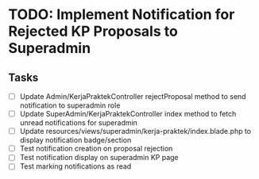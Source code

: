 # TODO: Implement Notification for Rejected KP Proposals to Superadmin

## Tasks
- [ ] Update Admin/KerjaPraktekController rejectProposal method to send notification to superadmin role
- [ ] Update SuperAdmin/KerjaPraktekController index method to fetch unread notifications for superadmin
- [ ] Update resources/views/superadmin/kerja-praktek/index.blade.php to display notification badge/section
- [ ] Test notification creation on proposal rejection
- [ ] Test notification display on superadmin KP page
- [ ] Test marking notifications as read
